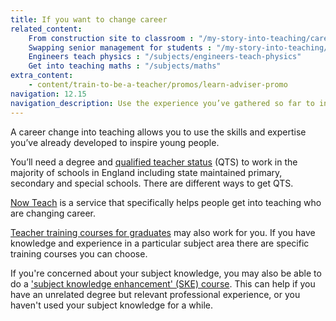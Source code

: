 ```yaml
---
title: If you want to change career
related_content:
    From construction site to classroom : "/my-story-into-teaching/career-changers/from-construction-site-to-classroom"
    Swapping senior management for students : "/my-story-into-teaching/career-changers/swapping-senior-management-for-students"
    Engineers teach physics : "/subjects/engineers-teach-physics"
    Get into teaching maths : "/subjects/maths"
extra_content:
    - content/train-to-be-a-teacher/promos/learn-adviser-promo
navigation: 12.15
navigation_description: Use the experience you’ve gathered so far to inspire students and train to bring your skills and expertise to the classroom.
---
```


A career change into teaching allows you to use the skills and expertise you’ve already developed to inspire young people.

You’ll need a degree and [qualified teacher status](/what-is-qts) (QTS) to work in the majority of schools in England including state maintained primary, secondary and special schools. There are different ways to get QTS.

[Now Teach](https://nowteach.org.uk/) is a service that specifically helps people get into teaching who are changing career.

[Teacher training courses for graduates](https://www.find-postgraduate-teacher-training.service.gov.uk/) may also work for you. If you have knowledge and experience in a particular subject area there are specific training courses you can choose.

If you're concerned about your subject knowledge, you may also be able to do a <a href="/train-to-be-a-teacher/what-subject-do-you-want-to-teach">'subject knowledge enhancement' (SKE) course</a>. This can help if you have an unrelated degree but relevant professional experience, or you haven't used your subject knowledge for a while.
